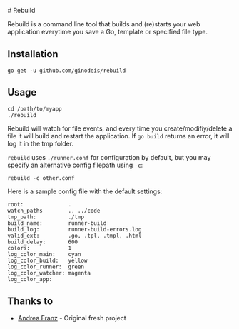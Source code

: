 # Rebuild

Rebuild is a command line tool that builds and (re)starts your web application everytime you save a Go, template or specified file type.

## Installation

    go get -u github.com/ginodeis/rebuild

## Usage

    cd /path/to/myapp
    ./rebuild

Rebuild will watch for file events, and every time you create/modifiy/delete a file it will build and restart the application.
If `go build` returns an error, it will log it in the tmp folder.

`rebuild` uses `./runner.conf` for configuration by default, but you may specify an alternative config filepath using `-c`:

    rebuild -c other.conf

Here is a sample config file with the default settings:

    root:              .
    watch_paths        ., ../code
    tmp_path:          ./tmp
    build_name:        runner-build
    build_log:         runner-build-errors.log
    valid_ext:         .go, .tpl, .tmpl, .html
    build_delay:       600
    colors:            1
    log_color_main:    cyan
    log_color_build:   yellow
    log_color_runner:  green
    log_color_watcher: magenta
    log_color_app:

## Thanks to

* [Andrea Franz](http://gravityblast.com) - Original fresh project




